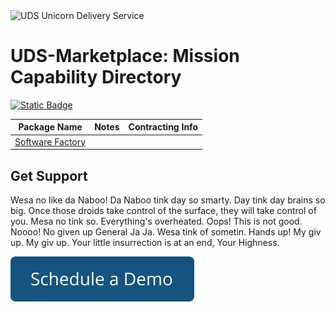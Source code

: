 <img width="387" alt="UDS Unicorn Delivery Service" src="https://github.com/defenseunicorns/uds-marketplace/assets/1349336/52deb6da-bef5-4501-8d97-e8a63b10dbc9">

# UDS-Marketplace: Mission Capability Directory
[![Static Badge](https://img.shields.io/badge/Get_Support-blue)](./placeholders/support-placeholder.md)

| Package Name                                                                          | Notes | Contracting Info |
| ------------------------------------------------------------------------------------- | ----- | ---------------- |
| [Software Factory](https://github.com/defenseunicorns/uds-software-factory)           |       |                  |

## Get Support

Wesa no like da Naboo! Da Naboo tink day so smarty. Day tink day brains so big. Once those droids take control of the surface, they will take control of you. Mesa no tink so.
Everything's overheated. Oops! This is not good. Noooo! No given up General Ja Ja. Wesa tink of sometin. Hands up! My giv up. My giv up. Your little insurrection is at an end, Your Highness.

[![Schedule a Demo](img/demo.svg)](./placeholders/support-placeholder.md)